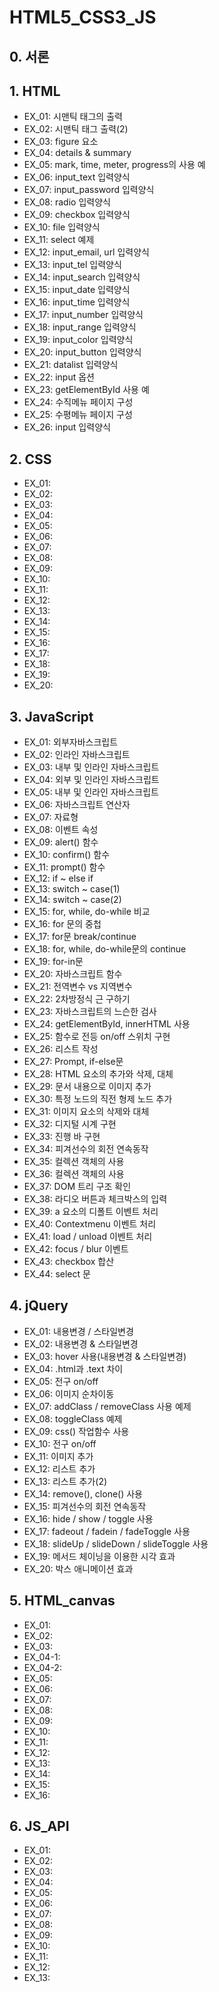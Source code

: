 # HTML5_CSS3_JS

## 0. 서론



## 1. HTML

- EX_01: 시맨틱 태그의 출력
- EX_02: 시맨틱 태그 출력(2)
- EX_03: figure 요소
- EX_04: details & summary
- EX_05: mark, time, meter, progress의 사용 예
- EX_06: input_text 입력양식
- EX_07: input_password 입력양식
- EX_08: radio 입력양식
- EX_09: checkbox 입력양식
- EX_10: file 입력양식
- EX_11: select 예제
- EX_12: input_email, url 입력양식
- EX_13: input_tel 입력양식
- EX_14: input_search 입력양식
- EX_15: input_date 입력양식
- EX_16: input_time 입력양식
- EX_17: input_number 입력양식
- EX_18: input_range 입력양식
- EX_19: input_color 입력양식
- EX_20: input_button 입력양식
- EX_21: datalist 입력양식
- EX_22: input 옵션
- EX_23: getElementById 사용 예
- EX_24: 수직메뉴 페이지 구성
- EX_25: 수평메뉴 페이지 구성
- EX_26: input 입력양식

## 2. CSS

- EX_01: 
- EX_02:
- EX_03: 
- EX_04: 
- EX_05:
- EX_06: 
- EX_07: 
- EX_08:
- EX_09: 
- EX_10: 
- EX_11: 
- EX_12: 
- EX_13: 
- EX_14: 
- EX_15: 
- EX_16: 
- EX_17: 
- EX_18: 
- EX_19: 
- EX_20: 

## 3. JavaScript

- EX_01: 외부자바스크립트
- EX_02: 인라인 자바스크립트
- EX_03: 내부 및 인라인 자바스크립트
- EX_04: 외부 및 인라인 자바스크립트
- EX_05: 내부 및 인라인 자바스크립트
- EX_06: 자바스크립트 연산자
- EX_07: 자료형
- EX_08: 이벤트 속성
- EX_09: alert() 함수
- EX_10: confirm() 함수
- EX_11: prompt() 함수
- EX_12: if ~ else if
- EX_13: switch ~ case(1)
- EX_14: switch ~ case(2)
- EX_15: for, while, do-while 비교
- EX_16: for 문의 중첩
- EX_17: for문 break/continue
- EX_18: for, while, do-while문의 continue
- EX_19: for-in문
- EX_20: 자바스크립트 함수
- EX_21: 전역변수 vs 지역변수
- EX_22: 2차방정식 근 구하기
- EX_23: 자바스크립트의 느슨한 검사
- EX_24: getElementById, innerHTML 사용
- EX_25: 함수로 전등 on/off 스위치 구현
- EX_26: 리스트 작성
- EX_27: Prompt, if-else문
- EX_28: HTML 요소의 추가와 삭제, 대체
- EX_29: 문서 내용으로 이미지 추가
- EX_30: 특정 노드의 직전 형제 노드 추가
- EX_31: 이미지 요소의 삭제와 대체
- EX_32: 디지털 시계 구현
- EX_33: 진행 바 구현
- EX_34: 피겨선수의 회전 연속동작
- EX_35: 컬렉션 객체의 사용
- EX_36: 컬렉션 객체의 사용
- EX_37: DOM 트리 구조 확인
- EX_38: 라디오 버튼과 체크박스의 입력
- EX_39: a 요소의 디폴트 이벤트 처리
- EX_40: Contextmenu 이벤트 처리
- EX_41: load / unload 이벤트 처리
- EX_42: focus / blur 이벤트
- EX_43: checkbox 합산
- EX_44: select 문

## 4. jQuery

- EX_01: 내용변경 / 스타일변경
- EX_02: 내용변경 & 스타일변경
- EX_03: hover 사용(내용변경 & 스타일변경)
- EX_04: .html과 .text 차이
- EX_05: 전구 on/off
- EX_06: 이미지 순차이동
- EX_07: addClass / removeClass 사용 예제
- EX_08: toggleClass 예제
- EX_09: css() 작업함수 사용
- EX_10: 전구 on/off
- EX_11: 이미지 추가
- EX_12: 리스트 추가
- EX_13: 리스트 추가(2)
- EX_14: remove(), clone() 사용
- EX_15: 피겨선수의 회전 연속동작
- EX_16: hide / show / toggle 사용
- EX_17: fadeout / fadein / fadeToggle 사용
- EX_18: slideUp / slideDown / slideToggle 사용
- EX_19: 메서드 체이닝을 이용한 시각 효과
- EX_20: 박스 애니메이션 효과

## 5. HTML_canvas

- EX_01: 
- EX_02:
- EX_03: 
- EX_04-1: 
- EX_04-2: 
- EX_05:
- EX_06: 
- EX_07: 
- EX_08:
- EX_09: 
- EX_10: 
- EX_11: 
- EX_12: 
- EX_13: 
- EX_14: 
- EX_15: 
- EX_16: 

## 6. JS_API

- EX_01: 
- EX_02:
- EX_03: 
- EX_04: 
- EX_05:
- EX_06: 
- EX_07: 
- EX_08:
- EX_09: 
- EX_10: 
- EX_11: 
- EX_12: 
- EX_13: 